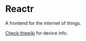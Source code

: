 Reactr
==============

A frontend for the internet of things.

[Check thewiki](https://github.com/holmesal/reactr-frontend/wiki/_pages) for device info.
